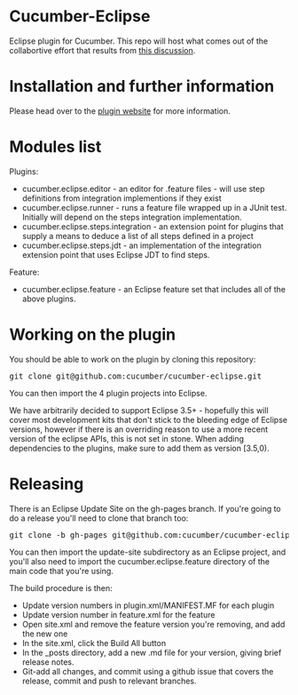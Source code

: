 # Cucumber-Eclipse

Eclipse plugin for Cucumber. This repo will host what comes out of the collabortive effort that results from
[this discussion](https://groups.google.com/d/topic/cukes/UzywqbOmqBc/discussion).

Installation and further information
====================================

Please head over to the [plugin website](http://cucumber.github.com/cucumber-eclipse) for more information.

Modules list
============

Plugins:

* cucumber.eclipse.editor - an editor for .feature files - will use step definitions from integration implementions if they exist
* cucumber.eclipse.runner - runs a feature file wrapped up in a JUnit test. Initially will depend on the steps integration implementation.
* cucumber.eclipse.steps.integration - an extension point for plugins that supply a means to deduce a list of all steps defined in a project
* cucumber.eclipse.steps.jdt - an implementation of the integration extension point that uses Eclipse JDT to find steps.

Feature:

* cucumber.eclipse.feature - an Eclipse feature set that includes all of the above plugins.

Working on the plugin
=====================

You should be able to work on the plugin by cloning this repository:

<pre>git clone git@github.com:cucumber/cucumber-eclipse.git</pre>

You can then import the 4 plugin projects into Eclipse.

We have arbitrarily decided to support Eclipse 3.5+ - hopefully this will cover most development kits that don't stick to the bleeding edge of Eclipse versions, however if there is an overriding reason to use a more recent version of the eclipse APIs, this is not set in stone. When adding dependencies to the plugins, make sure to add them as version [3.5,0).

Releasing
=========

There is an Eclipse Update Site on the gh-pages branch. If you're going to do a release you'll need to clone that branch too:

<pre>git clone -b gh-pages git@github.com:cucumber/cucumber-eclipse.git cucumber-eclipse-site</pre>

You can then import the update-site subdirectory as an Eclipse project, and you'll also need to import the cucumber.eclipse.feature directory of the main code that you're using.

The build procedure is then:
* Update version numbers in plugin.xml/MANIFEST.MF for each plugin
* Update version number in feature.xml for the feature
* Open site.xml and remove the feature version you're removing, and add the new one
* In the site.xml, click the Build All button
* In the _posts directory, add a new .md file for your version, giving brief release notes.
* Git-add all changes, and commit using a github issue that covers the release, commit and push to relevant branches.
